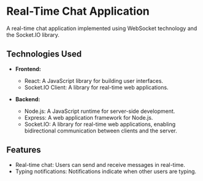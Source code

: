 # Real-Time Chat Application

A real-time chat application implemented using WebSocket technology and the Socket.IO library.

## Technologies Used

- **Frontend:**

  - React: A JavaScript library for building user interfaces.
  - Socket.IO Client: A library for real-time web applications.

- **Backend:**
  - Node.js: A JavaScript runtime for server-side development.
  - Express: A web application framework for Node.js.
  - Socket.IO: A library for real-time web applications, enabling bidirectional communication between clients and the server.

## Features

- Real-time chat: Users can send and receive messages in real-time.
- Typing notifications: Notifications indicate when other users are typing.
